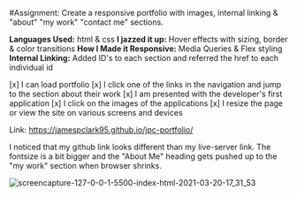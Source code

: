 #Assignment: Create a responsive portfolio with images, internal linking & "about" "my work" "contact me" sections.

**Languages Used:** html & css
**I jazzed it up:** Hover effects with sizing, border & color transitions
**How I Made it Responsive:** Media Queries & Flex styling
**Internal Linking:** Added ID's to each section and referred the href to each individual id



[x] I can load portfolio
[x] I click one of the links in the navigation and jump to the section about their work
[x] I am presented with the developer's first application
[x] I click on the images of the applications
[x] I resize the page or view the site on various screens and devices

Link: https://jamespclark95.github.io/jpc-portfolio/

I noticed that my github link looks different than my live-server link. The fontsize is a bit bigger and the "About Me" heading gets pushed up to the "my work" section when browser shrinks. 

![screencapture-127-0-0-1-5500-index-html-2021-03-20-17_31_53](https://user-images.githubusercontent.com/79162497/111886130-58a75280-89a2-11eb-8e65-ace6c8755e9b.png)

